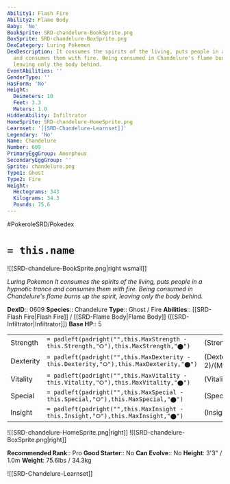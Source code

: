 ```yaml
---
Ability1: Flash Fire
Ability2: Flame Body
Baby: 'No'
BookSprite: SRD-chandelure-BookSprite.png
BoxSprite: SRD-chandelure-BoxSprite.png
DexCategory: Luring Pokemon
DexDescription: It consumes the spirits of the living, puts people in a hypnotic trance
  and consumes them with fire. Being consumed in Chandelure's flame burns up the spirit,
  leaving only the body behind.
EventAbilities: ''
GenderType: ''
HasForm: 'No'
Height:
  Deimeters: 10
  Feet: 3.3
  Meters: 1.0
HiddenAbility: Infiltrator
HomeSprite: SRD-chandelure-HomeSprite.png
Learnset: '[[SRD-Chandelure-Learnset]]'
Legendary: 'No'
Name: Chandelure
Number: 609
PrimaryEggGroup: Amorphous
SecondaryEggGroup: ''
Sprite: chandelure.png
Type1: Ghost
Type2: Fire
Weight:
  Hectograms: 343
  Kilograms: 34.3
  Pounds: 75.6
---
```


#PokeroleSRD/Pokedex

# `= this.name`

![[SRD-chandelure-BookSprite.png|right wsmall]]

*Luring Pokemon*
*It consumes the spirits of the living, puts people in a hypnotic trance and consumes them with fire. Being consumed in Chandelure's flame burns up the spirit, leaving only the body behind.*

**DexID**:: 0609
**Species**:: Chandelure
**Type**:: Ghost / Fire
**Abilities**:: [[SRD-Flash Fire|Flash Fire]] / [[SRD-Flame Body|Flame Body]] ([[SRD-Infiltrator|Infiltrator]])
**Base HP**:: 5

|           |                                                                                        |                                          |
| --------- | -------------------------------------------------------------------------------------- | ---------------------------------------- |
| Strength  | `= padleft(padright("",this.MaxStrength - this.Strength,"⭘"),this.MaxStrength,"⬤")`    | (Strength::2)/(MaxStrength::4)   |
| Dexterity | `= padleft(padright("",this.MaxDexterity - this.Dexterity,"⭘"),this.MaxDexterity,"⬤")` | (Dexterity:: 2)/(MaxDexterity::4) |
| Vitality  | `= padleft(padright("",this.MaxVitality - this.Vitality,"⭘"),this.MaxVitality,"⬤")`    | (Vitality::2)/(MaxVitality::5)   |
| Special   | `= padleft(padright("",this.MaxSpecial - this.Special,"⭘"),this.MaxSpecial,"⬤")`       | (Special::4)/(MaxSpecial::8)     |
| Insight   | `= padleft(padright("",this.MaxInsight - this.Insight,"⭘"),this.MaxInsight,"⬤")`       | (Insight::2)/(MaxInsight::5)     |

![[SRD-chandelure-HomeSprite.png|right]]
![[SRD-chandelure-BoxSprite.png|right]]

**Recommended Rank**:: Pro
**Good Starter**:: No
**Can Evolve**:: No
**Height**: 3'3" / 1.0m
**Weight**: 75.6lbs / 34.3kg

![[SRD-Chandelure-Learnset]]